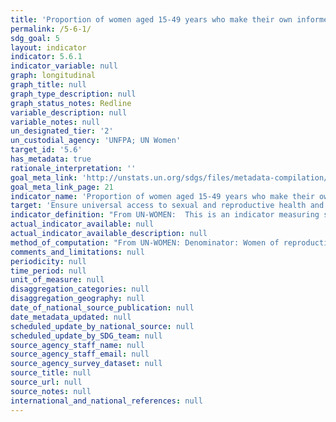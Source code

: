 ```yaml
---
title: 'Proportion of women aged 15-49 years who make their own informed decisions regarding sexual relations, contraceptive use and reproductive health care'
permalink: /5-6-1/
sdg_goal: 5
layout: indicator
indicator: 5.6.1
indicator_variable: null
graph: longitudinal
graph_title: null
graph_type_description: null
graph_status_notes: Redline
variable_description: null
variable_notes: null
un_designated_tier: '2'
un_custodial_agency: 'UNFPA; UN Women'
target_id: '5.6'
has_metadata: true
rationale_interpretation: ''
goal_meta_link: 'http://unstats.un.org/sdgs/files/metadata-compilation/Metadata-Goal-5.pdf'
goal_meta_link_page: 21
indicator_name: 'Proportion of women aged 15-49 years who make their own informed decisions regarding sexual relations, contraceptive use and reproductive health care'
target: 'Ensure universal access to sexual and reproductive health and reproductive rights as agreed in accordance with the Programme of Action of the International Conference on Population and Development and the Beijing Platform for Action and the outcome documents of their review conferences.'
indicator_definition: "From UN-WOMEN:  This is an indicator measuring specific decisions by women (aged 15-49) on their own sexuality and reproduction. Interviewees will have to provide a 'yes' answer to all three questions in order to count as a woman who makes her own sexual and reproductive decisions. The first question looks at the ability to say no to sexual intercourse as a critical condition of sexual autonomy. The second question measures the woman's decision concerning using or not using contraception. The third question measures the woman's decision about reaching sexual and reproductive healthcare for her. The three questions are as follows: \t1. Whether a woman can say no to her husband/partner if she does not want to have sexual intercourse (DHS q. 1054) \t2. Whether using contraception or not using contraception has been mainly the woman's decision (DHS phase 7 q. 819 and 820) \t3. Whether a woman can make a decision about sexual and reproductive healthcare for herself (DHS q.922 with added language)  From UNFPA:  The indicator is based on three central elements measuring the empowerment of women (married, in union and ever sexually active women) aged 15-49 to make the following decisions, : (a) whether they are able to reject unwanted sexual relations; (b) using or not using contraception; and (c) whether they can access sexual and reproductive health care for herself."
actual_indicator_available: null
actual_indicator_available_description: null
method_of_computation: "From UN-WOMEN: Denominator: Women of reproductive age 15-49 Measurement: Indicator will be measured through DHS and MICS covering most of low and middle income countries. In developed countries the indicator will be measured through national household surveys  From UNFPA  \tThe methodology for this indicator has been developed by UNFPA in close collaboration with UN Women by building on available information from DHS surveys. These three questions are already included in the DHS: (a) DHS q. 1054; (b) DHS Phase 7, q. 819 & 820; (c) DHS q. 922). In all cases these questions are currently asked to women married or in union. Therefore the denominator will need to be expanded to include ever sexually active women. In the case of the last question, the current DHS question just refers to 'healthcare for herself', not specifically SRH care, which will need to be added. \tUNFPA is also compiling and analyzing data from available countries across different regions to understand better how the indicator behaves and whether some additional tweaking will be needed in the formulation of the indicator and its specific components. \tIn DHS, the indicator is already disaggregated by location, economic quintile, and education. For the component related to contraceptive use the indicator is also disaggregated by method of contraception. The proposal is to add age, marital status (married, in union, unmarried) and disability."
comments_and_limitations: null
periodicity: null
time_period: null
unit_of_measure: null
disaggregation_categories: null
disaggregation_geography: null
date_of_national_source_publication: null
date_metadata_updated: null
scheduled_update_by_national_source: null
scheduled_update_by_SDG_team: null
source_agency_staff_name: null
source_agency_staff_email: null
source_agency_survey_dataset: null
source_title: null
source_url: null
source_notes: null
international_and_national_references: null
---
```

